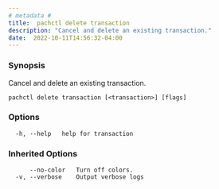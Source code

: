```yaml
---
# metadata # 
title:  pachctl delete transaction
description: "Cancel and delete an existing transaction."
date:  2022-10-11T14:56:32-04:00
---
```


### Synopsis

Cancel and delete an existing transaction.

```
pachctl delete transaction [<transaction>] [flags]
```

### Options

```
  -h, --help   help for transaction
```

### Inherited Options

```
      --no-color   Turn off colors.
  -v, --verbose    Output verbose logs
```

